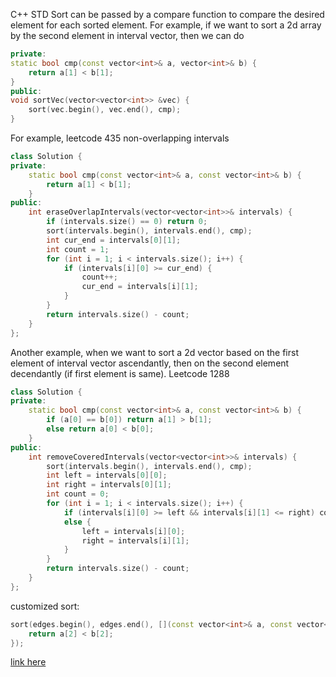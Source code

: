C++ STD Sort can be passed by a compare function to compare the desired element for each sorted element. 
For example, if we want to sort a 2d array by the second element in interval vector, then we can do 
```cpp
private:
static bool cmp(const vector<int>& a, vector<int>& b) {
    return a[1] < b[1];
}
public:
void sortVec(vector<vector<int>> &vec) {
    sort(vec.begin(), vec.end(), cmp);
}
```

For example, leetcode 435 non-overlapping intervals
```cpp
class Solution {
private:
    static bool cmp(const vector<int>& a, const vector<int>& b) {
        return a[1] < b[1];
    }
public:
    int eraseOverlapIntervals(vector<vector<int>>& intervals) {
        if (intervals.size() == 0) return 0;
        sort(intervals.begin(), intervals.end(), cmp);
        int cur_end = intervals[0][1];
        int count = 1;
        for (int i = 1; i < intervals.size(); i++) {
            if (intervals[i][0] >= cur_end) {
                count++;
                cur_end = intervals[i][1];
            }
        }
        return intervals.size() - count;
    }
};
```
Another example, when we want to sort a 2d vector based on the first element of interval vector ascendantly, then on the second element decendantly (if first element is same). 
Leetcode 1288
```cpp
class Solution {
private:
    static bool cmp(const vector<int>& a, const vector<int>& b) {
        if (a[0] == b[0]) return a[1] > b[1];
        else return a[0] < b[0];
    }
public:
    int removeCoveredIntervals(vector<vector<int>>& intervals) {
        sort(intervals.begin(), intervals.end(), cmp);
        int left = intervals[0][0];
        int right = intervals[0][1];
        int count = 0;
        for (int i = 1; i < intervals.size(); i++) {
            if (intervals[i][0] >= left && intervals[i][1] <= right) count++;
            else {
                left = intervals[i][0];
                right = intervals[i][1];
            }
        }
        return intervals.size() - count;
    }
};
```
customized sort: 
```cpp
sort(edges.begin(), edges.end(), [](const vector<int>& a, const vector<int>& b) {
    return a[2] < b[2];
});
```
[link here](https://leetcode.com/problems/find-critical-and-pseudo-critical-edges-in-minimum-spanning-tree/submissions/)

